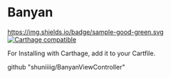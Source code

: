 # Banyan
https://img.shields.io/badge/sample-good-green.svg
[![Carthage compatible](https://img.shields.io/badge/Carthage-compatible-4BC51D.svg?style=flat)](https://github.com/hsylife/SwiftyPickerPopover)

For Installing with Carthage, add it to your Cartfile.

github "shuniiiig/BanyanViewController"
